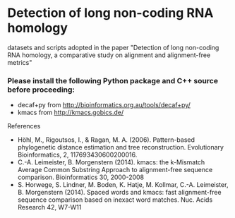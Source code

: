 # Detection of long non-coding RNA homology
datasets and scripts adopted in the paper "Detection of long non-coding RNA homology, a comparative study on alignment and alignment-free metrics"


### Please install the following Python package and C++ source before proceeding:
 - decaf+py from http://bioinformatics.org.au/tools/decaf+py/
 - kmacs from http://kmacs.gobics.de/

 References
 - Höhl, M., Rigoutsos, I., & Ragan, M. A. (2006). Pattern-based phylogenetic distance estimation and tree reconstruction. Evolutionary Bioinformatics, 2, 117693430600200016.
 - C.-A. Leimeister, B. Morgenstern (2014). kmacs: the k-Mismatch Average Common Substring Approach to alignment-free sequence comparison. Bioinformatics 30, 2000-2008
 - S. Horwege, S. Lindner, M. Boden, K. Hatje, M. Kollmar, C.-A. Leimeister, B. Morgenstern (2014). Spaced words and kmacs: fast alignment-free sequence comparison based on inexact word matches. Nuc. Acids Research 42, W7-W11

